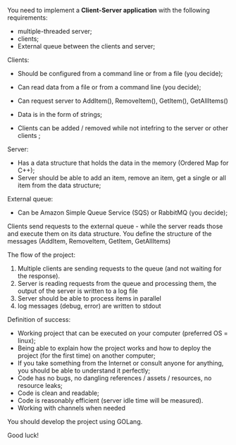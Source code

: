 You need to implement a **Client-Server application** with the following requirements:
* multiple-threaded server;
* clients;
* External queue between the clients and server;

Clients:
* Should be configured from a command line or from a file (you decide);
* Can read data from a file or from a command line (you decide);
* Can request server to AddItem(), RemoveItem(), GetItem(), GetAllItems()
* Data is in the form of strings;

* Clients can be added / removed while not intefring to the server or other clients ;

Server:
* Has a data structure that holds the data in the memory (Ordered Map for C++);
* Server should be able to add an item, remove an item, get a single or all item from the data structure;

External queue:
* Can be Amazon Simple Queue Service (SQS) or RabbitMQ (you decide);


Clients send requests to the external queue - while the server reads those and execute them on its data structure. You define the structure of the messages (AddItem, RemoveItem, GetItem, GetAllItems)


The flow of the project:
1. Multiple clients are sending requests to the queue (and not waiting for the response).
2. Server is reading requests from the queue and processing them, the output of the server is written to a log file
3. Server should be able to process items in parallel
4. log messages (debug, error) are written to stdout

   
Definition of success:
* Working project that can be executed on your computer (preferred OS = linux);
* Being able to explain how the project works and how to deploy the project (for the first time) on another computer;
* If you take something from the Internet or consult anyone for anything, you should be able to understand it perfectly;
* Code has no bugs, no dangling references / assets / resources, no resource leaks;
* Code is clean and readable;
* Code is reasonably efficient (server idle time will be measured).
* Working with channels when needed


You should develop the project using GOLang.

Good luck!
